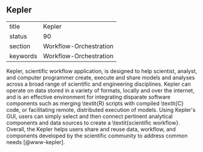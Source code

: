 ## Kepler


|          |                        |
| -------- | ---------------------- |
| title    | Kepler                 | 
| status   | 90                     |
| section  | Workflow-Orchestration |
| keywords | Workflow-Orchestration |


 
Kepler, scientific workflow application, is designed to help
scientist, analyst, and computer programmer create, execute and share
models and analyses across a broad range of scientific and engineering
disciplines.  Kepler can operate on data stored in a variety of
formats, locally and over the internet, and is an effective
environment for integrating disparate software components such as
merging \textit{R} scripts with compiled \textit{C} code, or facilitating remote,
distributed execution of models. Using Kepler's GUI, users can simply
select and then connect pertinent analytical components and data
sources to create a \textit{scientific workflow}. Overall, the Kepler helps
users share and reuse data, workflow, and components developed by the
scientific community to address common needs [@www-kepler].

